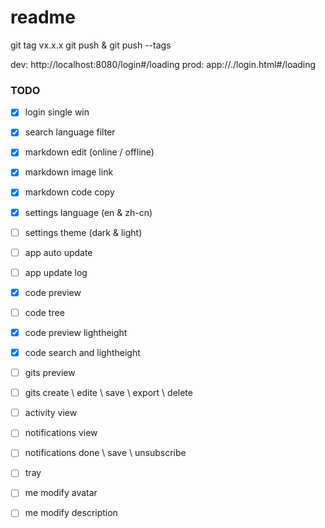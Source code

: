 # readme

git tag vx.x.x
git push & git push --tags

dev: http://localhost:8080/login#/loading
prod: app://./login.html#/loading

### TODO


- [x] login single win

- [x] search language filter

- [x] markdown edit (online / offline)
- [x] markdown image link
- [x] markdown code copy

- [x] settings language (en & zh-cn)
- [ ] settings theme (dark & light)

- [ ] app auto update
- [ ] app update log

- [x] code preview
- [ ] code tree
- [x] code preview lightheight
- [x] code search and lightheight

- [ ] gits preview
- [ ] gits create \ edite \ save \ export \ delete

- [ ] activity view

- [ ] notifications view
- [ ] notifications done \ save \ unsubscribe

- [ ] tray

- [ ] me modify avatar
- [ ] me modify description
